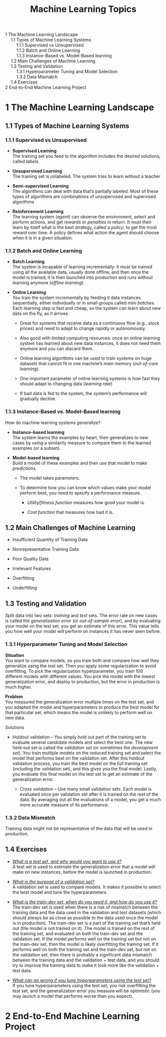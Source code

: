 <!DOCTYPE html>
<html xmlns="http://www.w3.org/1999/xhtml" lang="" xml:lang="">
<head>
</head>
<body>
<header id="title-block-header">
<h1 class="title">Machine Learning Topics</h1>
</header>
<nav id="TOC" role="doc-toc">
<ul>
<li><a href="#the-machine-learning-landscape"><span class="toc-section-number">1</span> The Machine Learning Landscape</a>
<ul>
<li><a href="#types-of-machine-learning-systems"><span class="toc-section-number">1.1</span> Types of Machine Learning Systems</a>
<ul>
<li><a href="#supervised-vs-unsupervised"><span class="toc-section-number">1.1.1</span> Supervised vs Unsupervised</a></li>
<li><a href="#batch-and-online-learning"><span class="toc-section-number">1.1.2</span> Batch and Online Learning</a></li>
<li><a href="#instance-based-vs.-model-based-learning"><span class="toc-section-number">1.1.3</span> Instance-Based vs. Model-Based learning</a></li>
</ul></li>
<li><a href="#main-challenges-of-machine-learning"><span class="toc-section-number">1.2</span> Main Challenges of Machine Learning</a></li>
<li><a href="#testing-and-validation"><span class="toc-section-number">1.3</span> Testing and Validation</a>
<ul>
<li><a href="#hyperparameter-tuning-and-model-selection"><span class="toc-section-number">1.3.1</span> Hyperparameter Tuning and Model Selection</a></li>
<li><a href="#data-mismatch"><span class="toc-section-number">1.3.2</span> Data Mismatch</a></li>
</ul></li>
<li><a href="#exercises"><span class="toc-section-number">1.4</span> Exercises</a></li>
</ul></li>
<li><a href="#end-to-end-machine-learning-project"><span class="toc-section-number">2</span> End-to-End Machine Learning Project</a></li>
</ul>
</nav>
<h1 data-number="1" id="the-machine-learning-landscape"><span class="header-section-number">1</span> The Machine Learning Landscape</h1>
<h2 data-number="1.1" id="types-of-machine-learning-systems"><span class="header-section-number">1.1</span> Types of Machine Learning Systems</h2>
<h3 data-number="1.1.1" id="supervised-vs-unsupervised"><span class="header-section-number">1.1.1</span> Supervised vs Unsupervised</h3>
<ul>
<li><p><strong>Supervised Learning</strong><br />
The training set you feed to the algorithm includes the desired solutions, called <em>labels</em>.</p></li>
<li><p><strong>Unsupervised Learning</strong><br />
The training set is unlabeled. The system tries to learn without a teacher</p></li>
<li><p><strong>Semi-supervised Learning</strong><br />
The algorithms can deal with data that’s partially labeled. Most of these types of algorithms are combinations of unsupervised and supervised algorithms</p></li>
<li><p><strong>Reinforcement Learning<br />
</strong>The learning system (<em>agent</em>) can observe the environment, select and perform actions, and get <em>rewards</em> or <em>penalties</em> in return. It must then learn by itself what is the best strategy, called a <em>policy</em>, to get the most reward over time. A policy defines what action the agent should choose when it is in a given situation.</p></li>
</ul>
<h3 data-number="1.1.2" id="batch-and-online-learning"><span class="header-section-number">1.1.2</span> Batch and Online Learning</h3>
<ul>
<li><p><strong>Batch Learning</strong><br />
The system is incapable of learning incrementally: it must be trained using all the available data, usually done offline, and then once the model is trained, it is then launched into production and runs without learning anymore (<em>offline learning</em>)</p></li>
<li><p><strong>Online Learning</strong><br />
You train the system incrementally by feeding it data instances sequentially, either individually or in small groups called <em>mini batches</em>. Each learning step is fast and cheap, so the system can learn about new data on the fly, as it arrives.</p>
<ul>
<li><p>Great for systems that receive data as a continuous flow (e.g., stock prices) and need to adapt to change rapidly or autonomously.</p></li>
<li><p>Also good with limited computing resources: once an online learning system has learned about new data instances, it does not need them anymore and you can discard them.</p></li>
<li><p>Online learning algorithms can be used to train systems on huge datasets that cannot fit in one machine’s main memory (<em>out-of-core learning</em>).</p></li>
<li><p>One important parameter of online learning systems is how fast they should adapt to changing data (<em>learning rate</em>)</p></li>
<li><p>If bad data is fed to the system, the system’s performance will gradually decline.</p></li>
</ul></li>
</ul>
<h3 data-number="1.1.3" id="instance-based-vs.-model-based-learning"><span class="header-section-number">1.1.3</span> Instance-Based vs. Model-Based learning</h3>
<p>How do machine learning systems <em>generalize</em>?</p>
<ul>
<li><p><strong>Instance-based learning</strong><br />
The system learns the examples by heart, then generalizes to new cases by using a similarity measure to compare them to the learned examples (or a subset).</p></li>
<li><p><strong>Model-based learning<br />
</strong>Build a model of these examples and then use that model to make <em>predictions</em>.</p>
<ul>
<li><p>The model takes parameters.</p></li>
<li><p>To determine how you can know which values make your model perform best, you need to specify a performance measure.</p>
<ul>
<li><p><em>Utility/fitness function</em> measures how good your model is.</p></li>
<li><p><em>Cost function</em> that measures how bad it is.</p></li>
</ul></li>
</ul></li>
</ul>
<h2 data-number="1.2" id="main-challenges-of-machine-learning"><span class="header-section-number">1.2</span> Main Challenges of Machine Learning</h2>
<ul>
<li><p>Insufficient Quantity of Training Data</p></li>
<li><p>Nonrepresentative Training Data</p></li>
<li><p>Poor Quality Data</p></li>
<li><p>Irrelevant Features</p></li>
<li><p>Overfitting</p></li>
<li><p>Underfitting</p></li>
</ul>
<h2 data-number="1.3" id="testing-and-validation"><span class="header-section-number">1.3</span> Testing and Validation</h2>
<p>Split data into two sets: <em>training</em> and <em>test</em> sets. The error rate on new cases is called the <em>generalization error</em> (or <em>out-of-sample error</em>), and by evaluating your model on the test set, you get an estimate of this error. This value tells you how well your model will perform on instances it has never seen before.</p>
<h3 data-number="1.3.1" id="hyperparameter-tuning-and-model-selection"><span class="header-section-number">1.3.1</span> Hyperparameter Tuning and Model Selection</h3>
<p><strong>Situation</strong><br />
You want to compare models, so you train both and compare how well they generalize using the test set. Then you apply some regularization to avoid overfitting. To pick the regularization hyperparameter, you train 100 different models with different values. You pick the model with the lowest generalization error, and deploy to production, but the error in production is much higher.</p>
<p><strong>Problem</strong><br />
You measured the generalization error multiple times on the test set, and you adapted the model and hyperparameters to produce the best model for that particular set, which means the model is unlikely to perform well on new data.</p>
<p>Solutions</p>
<ul>
<li><p>Holdout validation – You simply hold out part of the training set to evaluate several candidate models and select the best one. The new held-out set is called the <em>validation set</em> (or sometimes the <em>development set</em>). You train multiple models on the reduced training set and select the model that performs best on the validation set. After this holdout validation process, you train the best model on the full training set (including the validation set), and this gives you the final model. Lastly, you evaluate this final model on the test set to get an estimate of the generalization error.</p>
<ul>
<li><p><em>Cross validation</em> – Use many small validation sets. Each model is evaluated once per validation set after it is trained on the rest of the data. By averaging out all the evaluations of a model, you get a much more accurate measure of its performance.</p></li>
</ul></li>
</ul>
<h3 data-number="1.3.2" id="data-mismatch"><span class="header-section-number">1.3.2</span> Data Mismatch</h3>
<p>Training data might not be representative of the data that will be used in production.</p>
<h2 data-number="1.4" id="exercises"><span class="header-section-number">1.4</span> Exercises</h2>
<ul>
<li><p><em><u>What is a test set, and why would you want to use it?</u></em><br />
A test set is used to estimate the generalization error that a model will make on new instances, before the model is launched in production.</p></li>
<li><p><em><u>What is the purpose of a validation set?</u></em><br />
A validation set is used to compare models. It makes it possible to select the best model and tune the hyperparameters.</p></li>
<li><p><em><u>What is the train-dev set, when do you need it, and how do you use it?<br />
</u></em>The train-dev set is used when there is a risk of mismatch between the training data and the data used in the validation and test datasets (which should always be as close as possible to the data used once the model is in production). The train-dev set is a part of the training set that’s held out (the model is not trained on it). The model is trained on the rest of the training set, and evaluated on both the train-dev set and the validation set. If the model performs well on the training set but not on the train-dev set, then the model is likely overfitting the training set. If it performs well on both the training set and the train-dev set, but not on the validation set, then there is probably a significant data mismatch between the training data and the validation + test data, and you should try to improve the training data to make it look more like the validation + test data.</p></li>
<li><p><em><u>What can go wrong if you tune hyperparameters using the test set?</u></em><br />
If you tune hyperparameters using the test set, you risk overfitting the test set, and the generalization error you measure will be optimistic (you may launch a model that performs worse than you expect).</p></li>
</ul>
<h1 data-number="2" id="end-to-end-machine-learning-project"><span class="header-section-number">2</span> End-to-End Machine Learning Project</h1>
</body>
</html>
